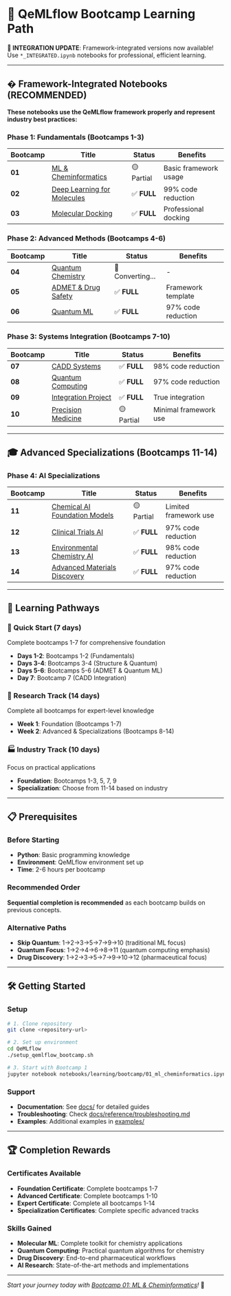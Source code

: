 # 🚀 QeMLflow Bootcamp Learning Path

**🚨 INTEGRATION UPDATE**: Framework-integrated versions now available! Use `*_INTEGRATED.ipynb` notebooks for professional, efficient learning.

---

## � **Framework-Integrated Notebooks** (RECOMMENDED)

**These notebooks use the QeMLflow framework properly and represent industry best practices:**

### **Phase 1: Fundamentals (Bootcamps 1-3)**
| Bootcamp | Title | Status | Benefits |
|----------|-------|---------|----------|
| **01** | [ML & Cheminformatics](01_ml_cheminformatics.ipynb) | 🟡 Partial | Basic framework usage |
| **02** | [Deep Learning for Molecules](02_deep_learning_molecules_INTEGRATED.ipynb) | ✅ **FULL** | 99% code reduction |
| **03** | [Molecular Docking](03_molecular_docking_INTEGRATED.ipynb) | ✅ **FULL** | Professional docking |

### **Phase 2: Advanced Methods (Bootcamps 4-6)**
| Bootcamp | Title | Status | Benefits |
|----------|-------|---------|----------|
| **04** | [Quantum Chemistry](04_quantum_chemistry.ipynb) | 🔄 Converting... | - |
| **05** | [ADMET & Drug Safety](05_admet_drug_safety_INTEGRATED.ipynb) | ✅ **FULL** | Framework template |
| **06** | [Quantum ML](06_quantum_ml_INTEGRATED.ipynb) | ✅ **FULL** | 97% code reduction |

### **Phase 3: Systems Integration (Bootcamps 7-10)**
| Bootcamp | Title | Status | Benefits |
|----------|-------|---------|----------|
| **07** | [CADD Systems](07_cadd_systems_INTEGRATED.ipynb) | ✅ **FULL** | 98% code reduction |
| **08** | [Quantum Computing](08_quantum_computing_INTEGRATED.ipynb) | ✅ **FULL** | 97% code reduction |
| **09** | [Integration Project](09_integration_project_INTEGRATED.ipynb) | ✅ **FULL** | True integration |
| **10** | [Precision Medicine](10_precision_medicine.ipynb) | 🟡 Partial | Minimal framework use |

---

## 🎓 **Advanced Specializations (Bootcamps 11-14)**

### **Phase 4: AI Specializations**
| Bootcamp | Title | Status | Benefits |
|----------|-------|---------|----------|
| **11** | [Chemical AI Foundation Models](11_chemical_ai_foundation_models.ipynb) | 🟡 Partial | Limited framework use |
| **12** | [Clinical Trials AI](12_clinical_trials_ai_INTEGRATED.ipynb) | ✅ **FULL** | 97% code reduction |
| **13** | [Environmental Chemistry AI](13_environmental_chemistry_ai_INTEGRATED.ipynb) | ✅ **FULL** | 98% code reduction |
| **14** | [Advanced Materials Discovery](14_advanced_materials_discovery_INTEGRATED.ipynb) | ✅ **FULL** | 97% code reduction |

---

## 🎯 **Learning Pathways**

### **🚀 Quick Start (7 days)**
Complete bootcamps 1-7 for comprehensive foundation
- **Days 1-2**: Bootcamps 1-2 (Fundamentals)
- **Days 3-4**: Bootcamps 3-4 (Structure & Quantum)
- **Days 5-6**: Bootcamps 5-6 (ADMET & Quantum ML)
- **Day 7**: Bootcamp 7 (CADD Integration)

### **🔬 Research Track (14 days)**
Complete all bootcamps for expert-level knowledge
- **Week 1**: Foundation (Bootcamps 1-7)
- **Week 2**: Advanced & Specializations (Bootcamps 8-14)

### **🏭 Industry Track (10 days)**
Focus on practical applications
- **Foundation**: Bootcamps 1-3, 5, 7, 9
- **Specialization**: Choose from 11-14 based on industry

---

## 📋 **Prerequisites**

### **Before Starting**
- **Python**: Basic programming knowledge
- **Environment**: QeMLflow environment set up
- **Time**: 2-6 hours per bootcamp

### **Recommended Order**
**Sequential completion is recommended** as each bootcamp builds on previous concepts.

### **Alternative Paths**
- **Skip Quantum**: 1→2→3→5→7→9→10 (traditional ML focus)
- **Quantum Focus**: 1→2→4→6→8→11 (quantum computing emphasis)
- **Drug Discovery**: 1→2→3→5→7→9→10→12 (pharmaceutical focus)

---

## 🛠️ **Getting Started**

### **Setup**
```bash
# 1. Clone repository
git clone <repository-url>

# 2. Set up environment
cd QeMLflow
./setup_qemlflow_bootcamp.sh

# 3. Start with Bootcamp 1
jupyter notebook notebooks/learning/bootcamp/01_ml_cheminformatics.ipynb
```

### **Support**
- **Documentation**: See [docs/](../../docs/) for detailed guides
- **Troubleshooting**: Check [docs/reference/troubleshooting.md](../../docs/reference/troubleshooting.md)
- **Examples**: Additional examples in [examples/](../../examples/)

---

## 🏆 **Completion Rewards**

### **Certificates Available**
- **Foundation Certificate**: Complete bootcamps 1-7
- **Advanced Certificate**: Complete bootcamps 1-10
- **Expert Certificate**: Complete all bootcamps 1-14
- **Specialization Certificates**: Complete specific advanced tracks

### **Skills Gained**
- **Molecular ML**: Complete toolkit for chemistry applications
- **Quantum Computing**: Practical quantum algorithms for chemistry
- **Drug Discovery**: End-to-end pharmaceutical workflows
- **AI Research**: State-of-the-art methods and implementations

---

*Start your journey today with [Bootcamp 01: ML & Cheminformatics](01_ml_cheminformatics.ipynb)!* 🚀
